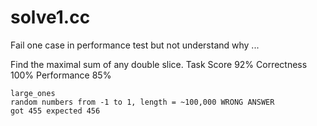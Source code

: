 # solve1.cc

Fail one case in performance test but not understand why ...

Find the maximal sum of any double slice.
Task Score
92%
Correctness
100%
Performance
85%

```
large_ones 
random numbers from -1 to 1, length = ~100,000 WRONG ANSWER 
got 455 expected 456
```
